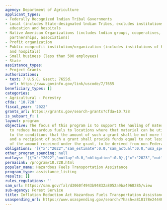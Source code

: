 ```yaml
---
agency: Department of Agriculture
applicant_types:
- Federally Recognized lndian Tribal Governments
- Local (includes State-designated lndian Tribes, excludes institutions of higher
  education and hospitals
- Native American Organizations (includes lndian groups, cooperatives, corporations,
  partnerships, associations)
- Profit organization
- Public nonprofit institution/organization (includes institutions of higher education
  and hospitals)
- Small business (less than 500 employees)
- State
assistance_types:
- Project Grants
authorizations:
- text: 7 U.S.C. &sect; 7655d.
  url: https://www.govinfo.gov/link/uscode/7/7655
beneficiary_types: []
categories:
- Agricultural - Forestry
cfda: '10.728'
fiscal_year: '2022'
grants_url: https://grants.gov/search-grants?cfda=10.728
is_subpart_f: 1
layout: program
objective: The focus of this program is to support the hauling of material removed
  to reduce hazardous fuels to locations where that material can be utilized, subject
  to the conditions that the amount of such a grant shall be not more than $5,000,000;
  and a recipient of such a grant shall provide funds equal to not less than 50 percent
  of the amount received under the grant, to be derived from non-Federal  sources.
obligations: '[{"x":"2022","sam_estimate":0.0,"sam_actual":0.0,"usa_spending_actual":0.0},{"x":"2023","sam_estimate":0.0,"sam_actual":5000000.0,"usa_spending_actual":5000000.0},{"x":"2024","sam_estimate":30000000.0,"sam_actual":0.0,"usa_spending_actual":9912000.0}]'
other_program_spending: null
outlays: '[{"x":"2022","outlay":0.0,"obligation":0.0},{"x":"2023","outlay":5000000.0,"obligation":5000000.0},{"x":"2024","outlay":8476032.45,"obligation":9912000.0}]'
permalink: /program/10.728.html
popular_name: Hazardous Fuels Transportation Assistance
program_type: assistance_listing
results: []
rules_regulations: ''
sam_url: https://sam.gov/fal/d3060f4943b94832a8052a9ba4968285/view
sub-agency: Forest Service
title: Inflation Reduction Act Hazardous Fuels Transportation Assistance
usaspending_url: https://www.usaspending.gov/search/?hash=a818178e24440f3f25eb22a0eb3ceb58
---
```

